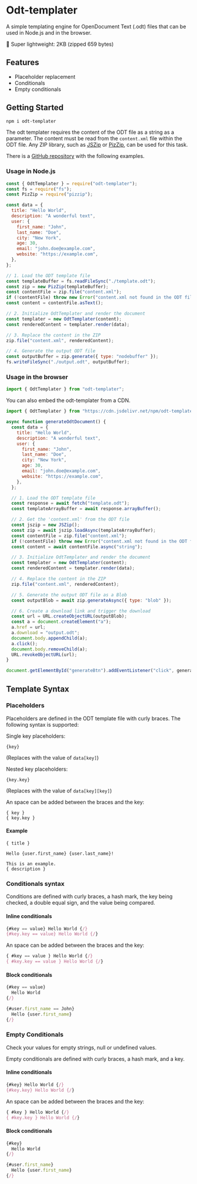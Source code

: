 # Odt-templater

A simple templating engine for OpenDocument Text (.odt) files that can be used in Node.js and in the browser.

🚀 Super lightweight: 2KB (zipped 659 bytes)

## Features

- Placeholder replacement
- Conditionals
- Empty conditionals

## Getting Started

```bash
npm i odt-templater
```

The odt templater requires the content of the ODT file as a string as a parameter. The content must be read from the `content.xml` file within the ODT file. Any ZIP library, such as [JSZip](https://www.npmjs.com/package/jszip) or [PizZip](https://www.npmjs.com/package/pizzip?activeTab=code), can be used for this task.

There is a [GitHub repository](https://github.com/KopfdesDaemons/odt-templater-examples) with the following examples.

### Usage in Node.js

```js
const { OdtTemplater } = require("odt-templater");
const fs = require("fs");
const PizZip = require("pizzip");

const data = {
  title: "Hello World",
  description: "A wonderful text",
  user: {
    first_name: "John",
    last_name: "Doe",
    city: "New York",
    age: 30,
    email: "john.doe@example.com",
    website: "https://example.com",
  },
};

// 1. Load the ODT template file
const templateBuffer = fs.readFileSync("./template.odt");
const zip = new PizZip(templateBuffer);
const contentFile = zip.file("content.xml");
if (!contentFile) throw new Error("content.xml not found in the ODT file.");
const content = contentFile.asText();

// 2. Initialize OdtTemplater and render the document
const templater = new OdtTemplater(content);
const renderedContent = templater.render(data);

// 3. Replace the content in the ZIP
zip.file("content.xml", renderedContent);

// 4. Generate the output ODT file
const outputBuffer = zip.generate({ type: "nodebuffer" });
fs.writeFileSync("./output.odt", outputBuffer);
```

### Usage in the browser

```js
import { OdtTemplater } from "odt-templater";
```

You can also embed the odt-templater from a CDN.

```js
import { OdtTemplater } from "https://cdn.jsdelivr.net/npm/odt-templater/dist/esm/index.js";
```

```js
async function generateOdtDocument() {
  const data = {
    title: "Hello World",
    description: "A wonderful text",
    user: {
      first_name: "John",
      last_name: "Doe",
      city: "New York",
      age: 30,
      email: "john.doe@example.com",
      website: "https://example.com",
    },
  };

  // 1. Load the ODT template file
  const response = await fetch("template.odt");
  const templateArrayBuffer = await response.arrayBuffer();

  // 2. Get the 'content.xml' from the ODT file
  const jszip = new JSZip();
  const zip = await jszip.loadAsync(templateArrayBuffer);
  const contentFile = zip.file("content.xml");
  if (!contentFile) throw new Error("content.xml not found in the ODT file.");
  const content = await contentFile.async("string");

  // 3. Initialize OdtTemplater and render the document
  const templater = new OdtTemplater(content);
  const renderedContent = templater.render(data);

  // 4. Replace the content in the ZIP
  zip.file("content.xml", renderedContent);

  // 5. Generate the output ODT file as a Blob
  const outputBlob = await zip.generateAsync({ type: "blob" });

  // 6. Create a download link and trigger the download
  const url = URL.createObjectURL(outputBlob);
  const a = document.createElement("a");
  a.href = url;
  a.download = "output.odt";
  document.body.appendChild(a);
  a.click();
  document.body.removeChild(a);
  URL.revokeObjectURL(url);
}

document.getElementById("generateBtn").addEventListener("click", generateOdtDocument);
```

## Template Syntax

### Placeholders

Placeholders are defined in the ODT template file with curly braces. The following syntax is supported:

Single key placeholders:

```
{key}
```

(Replaces with the value of `data[key]`)

Nested key placeholders:

```
{key.key}
```

(Replaces with the value of `data[key][key]`)

An space can be added between the braces and the key:

```
{ key }
{ key.key }
```

#### Example

```
{ title }

Hello {user.first_name} {user.last_name}!

This is an example.
{ description }
```

### Conditionals syntax

Conditions are defined with curly braces, a hash mark, the key being checked, a double equal sign, and the value being compared.

#### Inline conditionals

```js
{#key == value} Hello World {/}
{#key.key == value} Hello World {/}
```

An space can be added between the braces and the key:

```js
{ #key == value } Hello World {/}
{ #key.key == value } Hello World {/}
```

#### Block conditionals

```js
{#key == value}
  Hello World
{/}
```

```js
{#user.first_name == John}
  Hello {user.first_name}
{/}
```

### Empty Conditionals

Check your values for empty strings, null or undefined values.

Empty conditionals are defined with curly braces, a hash mark, and a key.

#### Inline conditionals

```js
{#key} Hello World {/}
{#key.key} Hello World {/}
```

An space can be added between the braces and the key:

```js
{ #key } Hello World {/}
{ #key.key } Hello World {/}
```

#### Block conditionals

```js
{#key}
  Hello World
{/}
```

```js
{#user.first_name}
  Hello {user.first_name}
{/}
```
